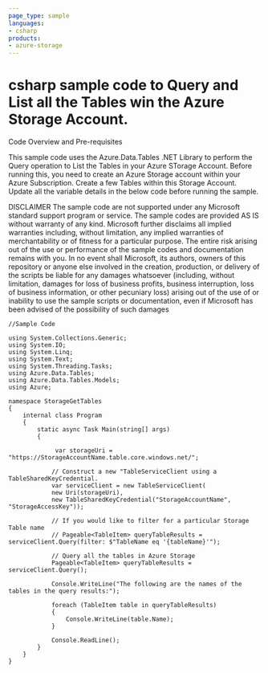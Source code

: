 ```yaml
---
page_type: sample
languages:
- csharp
products:
- azure-storage	
---
```



# csharp sample code to Query and List all the Tables win the Azure Storage Account.

 Code Overview and Pre-requisites
 
 This sample code uses the Azure.Data.Tables .NET Library to perform the Query operation to List the Tables in your Azure STorage Account.
 Before running this, you need to create an Azure Storage account within your Azure Subscription.
 Create a few Tables within this Storage Account. 
 Update all the variable details in the below code before running the sample.
 
 
DISCLAIMER
 The sample code are not supported under any Microsoft standard support program or service. The sample codes are provided AS IS without warranty of any kind. Microsoft further disclaims all implied warranties including, without limitation, any implied warranties of merchantability or of fitness for a particular purpose. The entire risk arising out of the use or performance of the sample codes and documentation remains with you. In no event shall Microsoft, its authors, owners of this repository or anyone else involved in the creation, production, or delivery of the scripts be liable for any damages whatsoever (including, without limitation, damages for loss of business profits, business interruption, loss of business information, or other pecuniary loss) arising out of the use of or inability to use the sample scripts or documentation, even if Microsoft has been advised of the possibility of such damages 


```
//Sample Code

using System.Collections.Generic;
using System.IO;
using System.Linq;
using System.Text;
using System.Threading.Tasks;
using Azure.Data.Tables;
using Azure.Data.Tables.Models;
using Azure;

namespace StorageGetTables
{
    internal class Program
    {
        static async Task Main(string[] args)
        {

             var storageUri = "https://StorageAccountName.table.core.windows.net/";
             
            // Construct a new "TableServiceClient using a TableSharedKeyCredential.
            var serviceClient = new TableServiceClient(
            new Uri(storageUri),
            new TableSharedKeyCredential("StorageAccountName", "StorageAccessKey"));

            // If you would like to filter for a particular Storage Table name
            // Pageable<TableItem> queryTableResults = serviceClient.Query(filter: $"TableName eq '{tableName}'");
 
            // Query all the tables in Azure Storage
            Pageable<TableItem> queryTableResults = serviceClient.Query();

            Console.WriteLine("The following are the names of the tables in the query results:");

            foreach (TableItem table in queryTableResults)
            {
                Console.WriteLine(table.Name);
            }
            
            Console.ReadLine();
        }
    }
}



```
